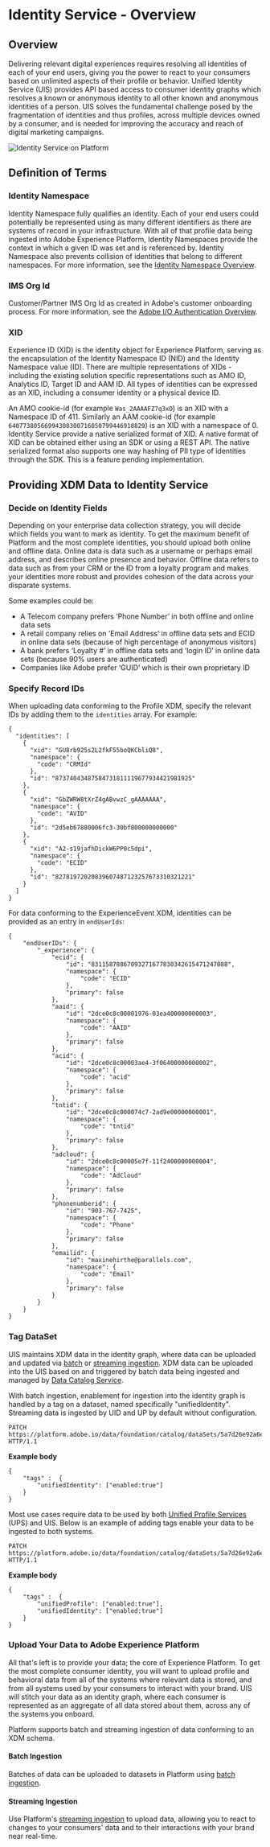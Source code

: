 # Identity Service - Overview
<!-- The majority of the documentation here came from: https://wiki.corp.adobe.com/display/DMSArchitecture/Unified+Identity+Service+-+API+Specification-->

## Overview

Delivering relevant digital experiences requires resolving all identities of each of your end users, giving you the power to react to your consumers based on unlimited aspects of their profile or behavior. Unified Identity Service (UIS) provides API based access to consumer identity graphs which resolves a known or anonymous identity to all other known and anonymous identities of a person. UIS solves the fundamental challenge posed by the fragmentation of identities and thus profiles, across multiple devices owned by a consumer, and is needed for improving the accuracy and reach of digital marketing campaigns.

![Identity Service on Platform](identity-service.png)


## Definition of Terms

### Identity Namespace

Identity Namespace fully qualifies an identity. Each of your end users could potentially be represented using as many different identifiers as there are systems of record in your infrastructure. With all of that profile data being ingested into Adobe Experience Platform, Identity Namespaces provide the context in which a given ID was set and is referenced by. Identity Namespace also prevents collision of identities that belong to different namespaces. For more information, see the [Identity Namespace Overview](../identity_namespace_overview/identity_namespace_overview.md).

### IMS Org Id

Customer/Partner IMS Org Id as created in Adobe's customer onboarding process. For more information, see the [Adobe I/O Authentication Overview](https://www.adobe.io/apis/cloudplatform/console/authentication/gettingstarted.html).

### XID

Experience ID (XID) is the identity object for Experience Platform, serving as the encapsulation of the Identity Namespace ID (NID) and the Identity Namespace value (ID). There are multiple representations of XIDs - including the existing solution specific representations such as AMO ID, Analytics ID, Target ID and AAM ID. All types of identities can be expressed as an XID, including a consumer identity or a physical device ID.

An AMO cookie-id (for example `Was_2AAAAFZ7q3xO`) is an XID with a Namespace ID of 411.  Similarly an AAM cookie-id (for example `64077380566994308300716050799446918829`) is an XID with a namespace of 0. Identity Service provide a native serialized format of XID. A native format of XID can be obtained either using an SDK or using a REST API. The native serialized format also supports one way hashing of PII type of identities through the SDK. This is a feature pending implementation.

## Providing XDM Data to Identity Service

### Decide on Identity Fields

Depending on your enterprise data collection strategy, you will decide which fields you want to mark as identity. To get the maximum benefit of Platform and the most complete identities, you should upload both online and offline data. Online data is data such as a username or perhaps email address, and describes online presence and behavior. Offline data refers to data such as from your CRM or the ID from a loyalty program and makes your identities more robust and provides cohesion of the data across your disparate systems.

Some examples could be:

* A Telecom company prefers ‘Phone Number’ in both offline and online data sets
* A retail company relies on ‘Email Address’ in offline data sets and ECID in online data sets (because of high percentage of anonymous visitors)
* A bank prefers ‘Loyalty #’ in offline data sets and ‘login ID’ in online data sets (because 90% users are authenticated)
* Companies like Adobe prefer ‘GUID’ which is their own proprietary ID

### Specify Record IDs

When uploading data conforming to the Profile XDM, specify the relevant IDs by adding them to the `identities` array. For example: 

```
{
  "identities": [
    { 
      "xid": "GU8rb925s2L2fkF55boQKCbliQ8", 
      "namespace": { 
        "code": "CRMId" 
      },
      "id": "87374043487584731811119677934421981925" 
    },
    { 
      "xid": "GbZWRW8tXrZ4gABvwzC_gAAAAAAA", 
      "namespace": { 
        "code": "AVID" 
      },
      "id": "2d5eb67880006fc3-30bf800000000000" 
    },
    { 
      "xid": "A2-s19jafhDickW6PP0c5dpi", 
      "namespace": { 
        "code": "ECID" 
      },
      "id": "82781972020839607487123257673310321221" 
    }
  ]
}
```

For data conforming to the ExperienceEvent XDM, identities can be provided as an entry in `endUserIds`:

```
{
	"endUserIDs": {
		"_experience": {
			"ecid": {
				"id": "83115878867093271677830342615471247088",
				"namespace": {
					"code": "ECID"
				},
				"primary": false
			},
			"aaid": {
				"id": "2dce0c8c00001976-03ea400000000003",
				"namespace": {
					"code": "AAID"
				},
				"primary": false
			},
			"acid": {
				"id": "2dce0c8c00003ae4-3f06400000000002",
				"namespace": {
					"code": "acid"
				},
				"primary": false
			},
			"tntid": {
				"id": "2dce0c8c000074c7-2ad9e00000000001",
				"namespace": {
					"code": "tntid"
				},
				"primary": false
			},
			"adcloud": {
				"id": "2dce0c8c00005e7f-11f2400000000004",
				"namespace": {
					"code": "AdCloud"
				},
				"primary": false
			},
			"phonenumberid": {
				"id": "903-767-7425",
				"namespace": {
					"code": "Phone"
				},
				"primary": false
			},
			"emailid": {
				"id": "maxinehirthe@parallels.com",
				"namespace": {
					"code": "Email"
				},
				"primary": false
			}
		}
	}
}
```

### Tag DataSet

UIS maintains XDM data in the identity graph, where data can be uploaded and updated via [batch](../ingest_architectural_overview/ingest_architectural_overview.md) or [streaming ingestion](../streaming_ingest/getting_started_with_platform_streaming_ingestion.md). XDM data can be uploaded into the UIS based on and triggered by batch data being ingested and managed by [Data Catalog Service](../catalog_architectural_overview/catalog_architectural_overview.md).

With batch ingestion, enablement for ingestion into the identity graph is handled by a tag on a dataset, named specifically "unifiedIdentity". Streaming data is ingested by UID and UP by default without configuration.

```
PATCH https://platform.adobe.io/data/foundation/catalog/dataSets/5a7d26e92a6e55000086d459 HTTP/1.1
```

__Example body__

```
{
    "tags" :  {
        "unifiedIdentity": ["enabled:true"]
    }
}
```

Most use cases require data to be used by both [Unified Profile Services](../unified_profile_architectural_overview/unified_profile_architectural_overview.md) (UPS) and UIS. Below is an example of adding tags enable your data to be ingested to both systems.

```
PATCH https://platform.adobe.io/data/foundation/catalog/dataSets/5a7d26e92a6e55000086d459 HTTP/1.1
```

__Example body__

```
{
    "tags" :  {
        "unifiedProfile": ["enabled:true"],
        "unifiedIdentity": ["enabled:true"]
    }
}
```

### Upload Your Data to Adobe Experience Platform

All that's left is to provide your data; the core of Experience Platform. To get the most complete consumer identity, you will want to upload profile and behavioral data from all of the systems where relevant data is stored, and from all systems used by your consumers to interact with your brand. UIS will stitch your data as an identity graph, where each consumer is represented as an aggregate of all data stored about them, across any of the systems you onboard.

Platform supports batch and streaming ingestion of data conforming to an XDM schema. 

#### Batch Ingestion

Batches of data can be uploaded to datasets in Platform using [batch ingestion](../ingest_architectural_overview/ingest_architectural_overview.md).

#### Streaming Ingestion

Use Platform's [streaming ingestion](../streaming_ingest/getting_started_with_platform_streaming_ingestion.md) to upload data, allowing you to react to changes to your consumers' data and to their interactions with your brand near real-time. 